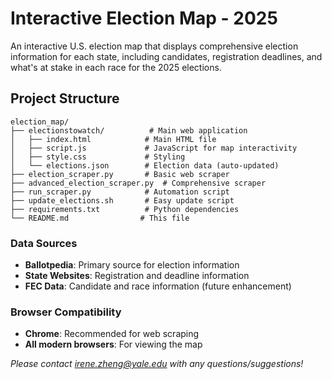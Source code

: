 # Interactive Election Map - 2025

An interactive U.S. election map that displays comprehensive election information for each state, including candidates, registration deadlines, and what's at stake in each race for the 2025 elections.

## Project Structure

```
election_map/
├── electionstowatch/          # Main web application
│   ├── index.html            # Main HTML file
│   ├── script.js             # JavaScript for map interactivity
│   ├── style.css             # Styling
│   └── elections.json        # Election data (auto-updated)
├── election_scraper.py       # Basic web scraper
├── advanced_election_scraper.py  # Comprehensive scraper
├── run_scraper.py            # Automation script
├── update_elections.sh       # Easy update script
├── requirements.txt          # Python dependencies
└── README.md                # This file
```

### Data Sources

- **Ballotpedia**: Primary source for election information
- **State Websites**: Registration and deadline information
- **FEC Data**: Candidate and race information (future enhancement)

### Browser Compatibility

- **Chrome**: Recommended for web scraping
- **All modern browsers**: For viewing the map

*Please contact irene.zheng@yale.edu with any questions/suggestions!*
